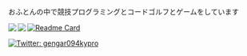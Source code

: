 おふとんの中で競技プログラミングとコードゴルフとゲームをしています

<a href="https://github.com/anuraghazra/github-readme-stats">
  <img align="left" src="https://github-readme-stats.vercel.app/api?username=094-gengar&show_icons=true&theme=tokyonight" />
</a>
<a href="https://github.com/anuraghazra/github-readme-stats">
  <img align="left" src="https://github-readme-stats.vercel.app/api/top-langs/?username=094-gengar&theme=tokyonight" />
</a>


[![Readme Card](https://github-readme-stats.vercel.app/api/pin/?username=094-gengar&repo=cpplib&theme=tokyonight)](https://github.com/094-gengar/cpplib)

<p>
  <a href="https://twitter.com/gengar094kypro" target="_blank">
    <img alt="Twitter: gengar094kypro" src="https://img.shields.io/twitter/follow/gengar094kypro.svg?style=social" />
  </a>
</p>
